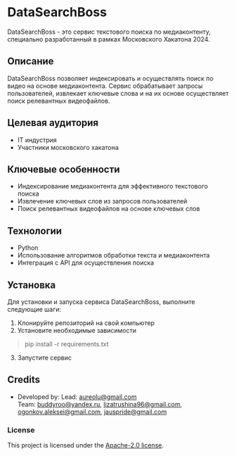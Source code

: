 # DataSearchBoss

DataSearchBoss - это сервис текстового поиска по медиаконтенту, специально разработанный в рамках Московского Хакатона 2024.

## Описание

DataSearchBoss позволяет индексировать и осуществлять поиск по видео на основе медиаконтента. Сервис обрабатывает запросы пользователей, извлекает ключевые слова и на их основе осуществляет поиск релевантных видеофайлов. 

## Целевая аудитория

- IT индустрия
- Участники московского хакатона

## Ключевые особенности

- Индексирование медиаконтента для эффективного текстового поиска
- Извлечение ключевых слов из запросов пользователей
- Поиск релевантных видеофайлов на основе ключевых слов

## Технологии

- Python
- Использование алгоритмов обработки текста и медиаконтента
- Интеграция с API для осуществления поиска

## Установка

Для установки и запуска сервиса DataSearchBoss, выполните следующие шаги:

1. Клонируйте репозиторий на свой компьютер
2. Установите необходимые зависимости
>pip install -r requirements.txt
3. Запустите сервис

## Credits
- Developed by:
Lead: aureolu@gmail.com </br>
Team: buddyroo@yandex.ru, lizatrushina96@gmail.com, ogonkov.aleksei@gmail.com, jauspride@gmail.com

### License
This project is licensed under the [Apache-2.0 license](http://www.apache.org/licenses).